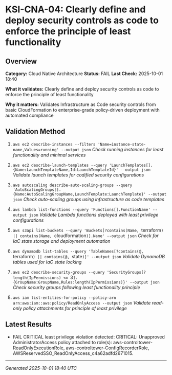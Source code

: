 # KSI-CNA-04: Clearly define and deploy security controls as code to enforce the principle of least functionality

## Overview

**Category:** Cloud Native Architecture
**Status:** FAIL
**Last Check:** 2025-10-01 18:40

**What it validates:** Clearly define and deploy security controls as code to enforce the principle of least functionality

**Why it matters:** Validates Infrastructure as Code security controls from basic CloudFormation to enterprise-grade policy-driven deployment with automated compliance

## Validation Method

1. `aws ec2 describe-instances --filters 'Name=instance-state-name,Values=running' --output json`
   *Check running instances for least functionality and minimal services*

2. `aws ec2 describe-launch-templates --query 'LaunchTemplates[].{Name:LaunchTemplateName,Id:LaunchTemplateId}' --output json`
   *Validate launch templates for codified security configurations*

3. `aws autoscaling describe-auto-scaling-groups --query 'AutoScalingGroups[].{Name:AutoScalingGroupName,LaunchTemplate:LaunchTemplate}' --output json`
   *Check auto-scaling groups using infrastructure as code templates*

4. `aws lambda list-functions --query 'Functions[].FunctionName' --output json`
   *Validate Lambda functions deployed with least privilege configurations*

5. `aws s3api list-buckets --query 'Buckets[?contains(Name, `terraform`) || contains(Name, `cloudformation`)].Name' --output json`
   *Check for IaC state storage and deployment automation*

6. `aws dynamodb list-tables --query 'TableNames[?contains(@, `terraform`) || contains(@, `state`)]' --output json`
   *Validate DynamoDB tables used for IaC state locking*

7. `aws ec2 describe-security-groups --query 'SecurityGroups[?length(IpPermissions) <= `3`].{GroupName:GroupName,Rules:length(IpPermissions)}' --output json`
   *Check security groups following least functionality principle*

8. `aws iam list-entities-for-policy --policy-arn arn:aws:iam::aws:policy/ReadOnlyAccess --output json`
   *Validate read-only policy attachments for principle of least privilege*

## Latest Results

- FAIL CRITICAL least privilege violation detected: CRITICAL: Unapproved AdministratorAccess policy attached to role(s): aws-controltower-ReadOnlyExecutionRole, aws-controltower-ConfigRecorderRole, AWSReservedSSO_ReadOnlyAccess_c4a62adfd2671015.

---
*Generated 2025-10-01 18:40 UTC*